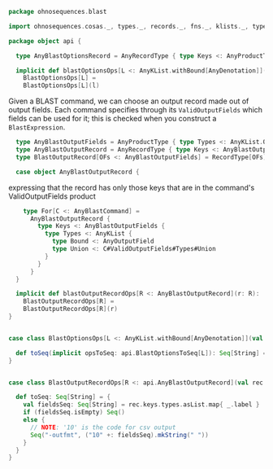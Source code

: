 
```scala
package ohnosequences.blast

import ohnosequences.cosas._, types._, records._, fns._, klists._, typeUnions._

package object api {

  type AnyBlastOptionsRecord = AnyRecordType { type Keys <: AnyProductType { type Types <: AnyKList.Of[AnyBlastOption] } }

  implicit def blastOptionsOps[L <: AnyKList.withBound[AnyDenotation]](l: L):
    BlastOptionsOps[L] =
    BlastOptionsOps[L](l)
```


Given a BLAST command, we can choose an output record made out of output fields. Each command specifies through its `ValidOutputFields` which fields can be used for it; this is checked when you construct a `BlastExpression`.


```scala
  type AnyBlastOutputFields = AnyProductType { type Types <: AnyKList.Of[AnyOutputField] }
  type AnyBlastOutputRecord = AnyRecordType { type Keys <: AnyBlastOutputFields }
  type BlastOutputRecord[OFs <: AnyBlastOutputFields] = RecordType[OFs]

  case object AnyBlastOutputRecord {
```

expressing that the record has only those keys that are in the command's ValidOutputFields product

```scala
    type For[C <: AnyBlastCommand] =
      AnyBlastOutputRecord {
        type Keys <: AnyBlastOutputFields {
          type Types <: AnyKList {
            type Bound <: AnyOutputField
            type Union <: C#ValidOutputFields#Types#Union
          }
        }
      }
  }

  implicit def blastOutputRecordOps[R <: AnyBlastOutputRecord](r: R):
    BlastOutputRecordOps[R] =
    BlastOutputRecordOps[R](r)
}


case class BlastOptionsOps[L <: AnyKList.withBound[AnyDenotation]](val l: L) extends AnyVal {

  def toSeq(implicit opsToSeq: api.BlastOptionsToSeq[L]): Seq[String] = opsToSeq(l)
}


case class BlastOutputRecordOps[R <: api.AnyBlastOutputRecord](val rec: R) extends AnyVal {

  def toSeq: Seq[String] = {
    val fieldsSeq: Seq[String] = rec.keys.types.asList.map{ _.label }
    if (fieldsSeq.isEmpty) Seq()
    else {
      // NOTE: '10' is the code for csv output
      Seq("-outfmt", ("10" +: fieldsSeq).mkString(" "))
    }
  }
}

```




[test/scala/CommandGeneration.scala]: ../../../test/scala/CommandGeneration.scala.md
[test/scala/OutputParsing.scala]: ../../../test/scala/OutputParsing.scala.md
[test/scala/OutputFieldsSpecification.scala]: ../../../test/scala/OutputFieldsSpecification.scala.md
[test/scala/igblastn.scala]: ../../../test/scala/igblastn.scala.md
[main/scala/api/outputFields.scala]: outputFields.scala.md
[main/scala/api/options.scala]: options.scala.md
[main/scala/api/package.scala]: package.scala.md
[main/scala/api/expressions.scala]: expressions.scala.md
[main/scala/api/parse/igblastn.scala]: parse/igblastn.scala.md
[main/scala/api/commands/blastn.scala]: commands/blastn.scala.md
[main/scala/api/commands/blastp.scala]: commands/blastp.scala.md
[main/scala/api/commands/tblastx.scala]: commands/tblastx.scala.md
[main/scala/api/commands/tblastn.scala]: commands/tblastn.scala.md
[main/scala/api/commands/blastx.scala]: commands/blastx.scala.md
[main/scala/api/commands/makeblastdb.scala]: commands/makeblastdb.scala.md
[main/scala/api/commands/igblastn.scala]: commands/igblastn.scala.md